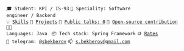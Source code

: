 <code>🎓 Student: KPI / IS-93</code>
<code>👷 Speciality: Software engineer / Backend</code><br>
<code>💡 [Skills](SKILLS.md)</code>
<code>🧻 [Projects](PROJECTS.md)</code>
<code>📢 [Public talks: 0](TALKS.md)</code>
<code>👀 [Open-source contribution](CONTRIBUTION.md)</code><br>
<code>🧑‍💻 Languages: Java </code>
<code>📦 Tech stack: Spring Framework</code>
<code>🪙 [Rates](RATES.md)</code><br>
<code>💬 telegram: [@sbekberov](https://t.me/sbekberov)</code>
<code>📫 [s.bekberov@gmail.com](mailto:s.bekberov@gmail.com)</code>
